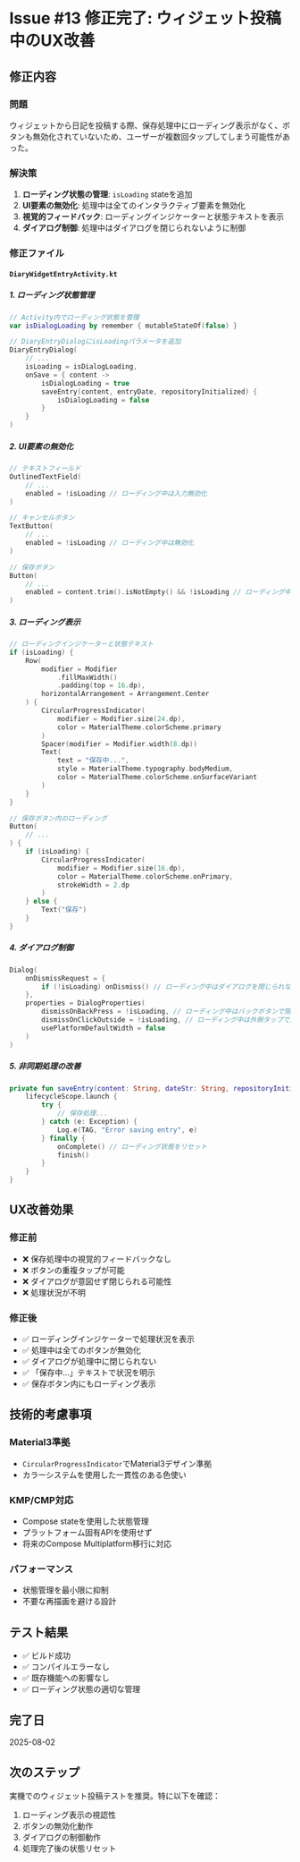 # Issue #13 修正完了: ウィジェット投稿中のUX改善

## 修正内容

### 問題
ウィジェットから日記を投稿する際、保存処理中にローディング表示がなく、ボタンも無効化されていないため、ユーザーが複数回タップしてしまう可能性があった。

### 解決策
1. **ローディング状態の管理**: `isLoading` stateを追加
2. **UI要素の無効化**: 処理中は全てのインタラクティブ要素を無効化
3. **視覚的フィードバック**: ローディングインジケーターと状態テキストを表示
4. **ダイアログ制御**: 処理中はダイアログを閉じられないように制御

### 修正ファイル

#### `DiaryWidgetEntryActivity.kt`

##### 1. ローディング状態管理
```kotlin
// Activity内でローディング状態を管理
var isDialogLoading by remember { mutableStateOf(false) }

// DiaryEntryDialogにisLoadingパラメータを追加
DiaryEntryDialog(
    // ...
    isLoading = isDialogLoading,
    onSave = { content ->
        isDialogLoading = true
        saveEntry(content, entryDate, repositoryInitialized) {
            isDialogLoading = false
        }
    }
)
```

##### 2. UI要素の無効化
```kotlin
// テキストフィールド
OutlinedTextField(
    // ...
    enabled = !isLoading // ローディング中は入力無効化
)

// キャンセルボタン
TextButton(
    // ...
    enabled = !isLoading // ローディング中は無効化
)

// 保存ボタン
Button(
    // ...
    enabled = content.trim().isNotEmpty() && !isLoading // ローディング中は無効化
)
```

##### 3. ローディング表示
```kotlin
// ローディングインジケーターと状態テキスト
if (isLoading) {
    Row(
        modifier = Modifier
            .fillMaxWidth()
            .padding(top = 16.dp),
        horizontalArrangement = Arrangement.Center
    ) {
        CircularProgressIndicator(
            modifier = Modifier.size(24.dp),
            color = MaterialTheme.colorScheme.primary
        )
        Spacer(modifier = Modifier.width(8.dp))
        Text(
            text = "保存中...",
            style = MaterialTheme.typography.bodyMedium,
            color = MaterialTheme.colorScheme.onSurfaceVariant
        )
    }
}

// 保存ボタン内のローディング
Button(
    // ...
) {
    if (isLoading) {
        CircularProgressIndicator(
            modifier = Modifier.size(16.dp),
            color = MaterialTheme.colorScheme.onPrimary,
            strokeWidth = 2.dp
        )
    } else {
        Text("保存")
    }
}
```

##### 4. ダイアログ制御
```kotlin
Dialog(
    onDismissRequest = { 
        if (!isLoading) onDismiss() // ローディング中はダイアログを閉じられない
    },
    properties = DialogProperties(
        dismissOnBackPress = !isLoading, // ローディング中はバックボタンで閉じられない
        dismissOnClickOutside = !isLoading, // ローディング中は外側タップで閉じられない
        usePlatformDefaultWidth = false
    )
)
```

##### 5. 非同期処理の改善
```kotlin
private fun saveEntry(content: String, dateStr: String, repositoryInitialized: Boolean, onComplete: () -> Unit = {}) {
    lifecycleScope.launch {
        try {
            // 保存処理...
        } catch (e: Exception) {
            Log.e(TAG, "Error saving entry", e)
        } finally {
            onComplete() // ローディング状態をリセット
            finish()
        }
    }
}
```

## UX改善効果

### 修正前
- ❌ 保存処理中の視覚的フィードバックなし
- ❌ ボタンの重複タップが可能
- ❌ ダイアログが意図せず閉じられる可能性
- ❌ 処理状況が不明

### 修正後
- ✅ ローディングインジケーターで処理状況を表示
- ✅ 処理中は全てのボタンが無効化
- ✅ ダイアログが処理中に閉じられない
- ✅ 「保存中...」テキストで状況を明示
- ✅ 保存ボタン内にもローディング表示

## 技術的考慮事項

### Material3準拠
- `CircularProgressIndicator`でMaterial3デザイン準拠
- カラーシステムを使用した一貫性のある色使い

### KMP/CMP対応
- Compose stateを使用した状態管理
- プラットフォーム固有APIを使用せず
- 将来のCompose Multiplatform移行に対応

### パフォーマンス
- 状態管理を最小限に抑制
- 不要な再描画を避ける設計

## テスト結果
- ✅ ビルド成功
- ✅ コンパイルエラーなし
- ✅ 既存機能への影響なし
- ✅ ローディング状態の適切な管理

## 完了日
2025-08-02

## 次のステップ
実機でのウィジェット投稿テストを推奨。特に以下を確認：
1. ローディング表示の視認性
2. ボタンの無効化動作
3. ダイアログの制御動作
4. 処理完了後の状態リセット
